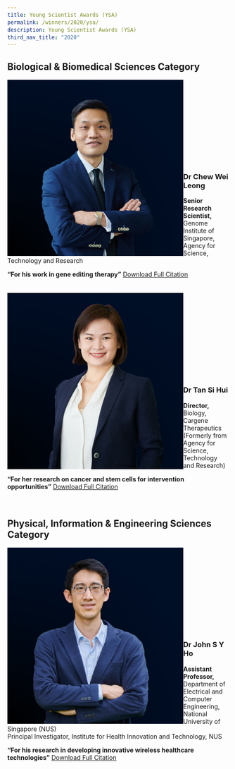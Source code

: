 ```yaml
---
title: Young Scientist Awards (YSA)
permalink: /winners/2020/ysa/
description: Young Scientist Awards (YSA)
third_nav_title: "2020"
---
```

## Biological &amp; Biomedical Sciences Category

<img align="left" style="width:400px" alt="Dr Chew Wei Leong" src="/images/Winners/2020/2020-ysa-dr-chew-wei-leong.jpg"><br><br><br><br><br><br><br><br><br><br><br>
### **Dr Chew Wei Leong**
<b>Senior Research Scientist,</b> Genome Institute of Singapore, Agency for Science, Technology and Research

<b>“For his work in gene editing therapy”</b>
[Download Full Citation](/files/Citations/2020/2020-ysa-dr-chew-wei-leong-citation.pdf)
<br><br><br>
<img align="left" style="width:400px" alt="Dr Tan Si Hui" src="/images/Winners/2020/2020-ysa-dr-tan-si-hui.png"><br><br><br><br><br><br><br><br><br><br><br>
### **Dr Tan Si Hui**
<b>Director,</b> Biology, Cargene Therapeutics (Formerly from Agency for Science, Technology and Research)

<b>“For her research on cancer and stem cells for intervention opportunities”</b>
[Download Full Citation](/files/Citations/2020/2020-ysa-dr-tan-si-hui-citation.pdf)
<br><br><br>
## Physical, Information &amp; Engineering Sciences Category
<img align="left" style="width:400px" alt="Dr John S Y Ho" src="/images/Winners/2020/2020-ysa-dr-john-ho.jpg"><br><br><br><br><br><br><br><br><br><br><br>
### **Dr John S Y Ho**

<b>Assistant Professor,</b> Department of Electrical and Computer Engineering,
National University of Singapore (NUS)<br>
Principal Investigator, Institute for Health Innovation and Technology, NUS

<b>“For his research in developing innovative wireless healthcare technologies”</b>
[Download Full Citation](/files/Citations/2020/2020-ysa-dr-john-ho-citation.pdf)